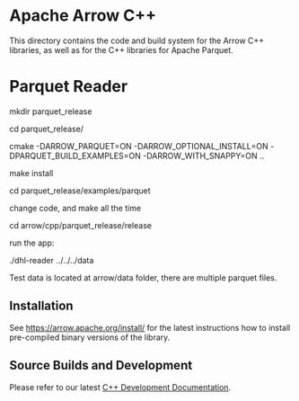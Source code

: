 <!---
  Licensed to the Apache Software Foundation (ASF) under one
  or more contributor license agreements.  See the NOTICE file
  distributed with this work for additional information
  regarding copyright ownership.  The ASF licenses this file
  to you under the Apache License, Version 2.0 (the
  "License"); you may not use this file except in compliance
  with the License.  You may obtain a copy of the License at

    http://www.apache.org/licenses/LICENSE-2.0

  Unless required by applicable law or agreed to in writing,
  software distributed under the License is distributed on an
  "AS IS" BASIS, WITHOUT WARRANTIES OR CONDITIONS OF ANY
  KIND, either express or implied.  See the License for the
  specific language governing permissions and limitations
  under the License.
-->

# Apache Arrow C++

This directory contains the code and build system for the Arrow C++ libraries,
as well as for the C++ libraries for Apache Parquet.

# Parquet Reader

mkdir parquet_release

cd parquet_release/

cmake -DARROW_PARQUET=ON -DARROW_OPTIONAL_INSTALL=ON -DPARQUET_BUILD_EXAMPLES=ON -DARROW_WITH_SNAPPY=ON ..

make install

cd parquet_release/examples/parquet

change code, and make all the time

cd arrow/cpp/parquet_release/release

run the app:

./dhl-reader ../../../data


Test data is located at arrow/data folder, there are multiple parquet files.

## Installation

See https://arrow.apache.org/install/ for the latest instructions how
to install pre-compiled binary versions of the library.

## Source Builds and Development

Please refer to our latest [C++ Development Documentation][1].

[1]: https://github.com/apache/arrow/blob/master/docs/source/developers/cpp

